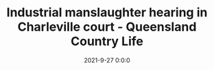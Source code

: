---
"title": "Industrial manslaughter hearing in Charleville court - Queensland Country Life"
"date": "2021-9-27 0:0:0"
"feed_name": "GOOGLENEWSINDUSTRIAL"
"feed_website": "https://news.google.com/search?q=industrial%2Bincident&hl=en-US&gl=US&ceid=US:en"
"feed_rss": "https://news.google.com/rss/search?q=industrial%2Bincident&hl=en-US&gl=US&ceid=US:en"
"link": "https://www.queenslandcountrylife.com.au/story/7444817/western-meat-exporters-in-court-on-industrial-manslaughter-charge/"
"source": "{'href': 'https://www.queenslandcountrylife.com.au', 'title': 'Queensland Country Life'}"
"file": "_posts/2021-1-1-3f238dcf83e6e41f9f4aaebc85fdfe0654749a35.md"
"accident": "0"
"drilling": "0"
"dead": "0"
"injured": "0"
"where": "unknown site"
"place": "unknown place"
---